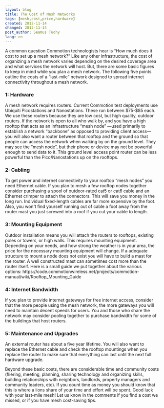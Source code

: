 ```yaml
---
layout: blog
title: The Cost of Mesh Networks
tags: [mesh,cost,price,hardware]
created: 2012-11-14
changed: 2012-11-14
post_author: Seamus Tuohy
lang: en
---
```

 
<p>A common question Commotion technologists hear is “How much does it cost to set up a mesh network?” Like any other infrastructure, the cost of organizing a mesh network varies depending on the desired coverage area and what services the network will host. But, there are some basic figures to keep in mind while you plan a mesh network. The following five points outline the costs of a “last-mile” network designed to spread internet connectivity throughout a mesh network. </p>

<h3>1: Hardware</h3>
<p>A mesh network requires routers. Current Commotion test deployments use  Ubiquiti Picostations and Nanostations. These run between $75-$85 each.  We use these routers because they are low cost, but high quality, outdoor routers. If the network is open to all who walk by, and you have a high rooftop that acts as an infrastructure “mesh node” —used primarily to establish a network “backbone” as opposed to providing client access— you will also want a router between that rooftop and the ground so that people can access the network when walking by on the ground level. They may see the “mesh node”, but their phone or device may not be powerful enough to send data to it. This ground level access point router can be less powerful than the Pico/Nanostations up on the rooftops. </p>

<h3>2: Cabling</h3>
<p>To get power and internet connectivity to your rooftop “mesh nodes” you need Ethernet cable. If you plan to mesh a few rooftop nodes together consider purchasing a spool of outdoor-rated cat5 or cat6 cable and an Ethernet crimper to attach the connectors. This will save you money in the long run. Individual fixed-length cables are far more expensive by the foot. Also, you won't find yourself running out of cable a foot away from the router mast you just screwed into a roof if you cut your cable to length.</p>

<h3>3: Mounting Equipment </h3>
<p>Outdoor installation means you will attach the routers to rooftops, existing poles or towers, or high walls. This requires mounting equipment. Depending on your needs, and how strong the weather is in your area, the price for the necessary mounting equipment will change. If a adequate structure to mount a node does not exist you will have to build a mast for the router. A well constructed mast can sometimes cost more than the router itself. Here is a small guide we put together about the various options: https://code.commotionwireless.net/projects/commotion-manual/wiki/Rooftop_Mounting_Guide</p>

<h3>4: Internet Bandwidth</h3>
<p>If you plan to provide internet gateways for free internet access, consider that the more people using the mesh network, the more gateways you will need to maintain decent speeds for users. You and those who share the network may consider pooling together to purchase bandwidth for some of the buildings that host routers.</p>

<h3>5: Maintenance and Upgrades</h3>
<p>An external router has about a five year lifetime. You will also want to replace the Ethernet cable and check the rooftop mountings when you replace the router to make sure that everything can last until the next full hardware upgrade. </p>

<p>Beyond these basic costs, there are considerable time and community costs (fliering, meeting, planning, sharing technology and organizing skills, building relationships with neighbors, landlords, property managers and community leaders, etc). If you count time as money you should know that this is where a lions share of your time and effort will be spent. Good luck with your last-mile mesh! Let us know in the comments if you find a cost we missed, or if you have mesh cost-saving tips.</p>

